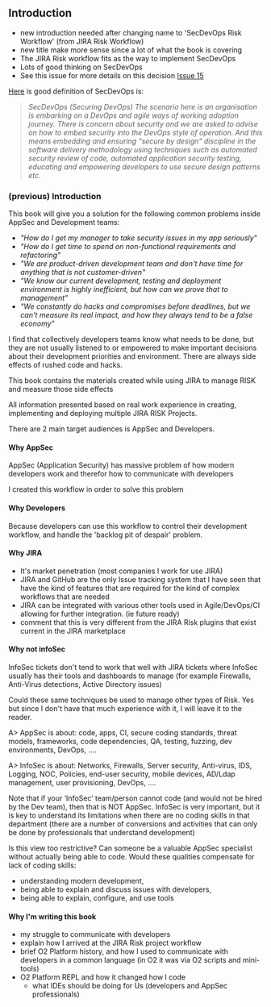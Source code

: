 ## Introduction

  * new introduction needed after changing name to 'SecDevOps Risk Workflow' (from JIRA Risk Workflow)
  * new title make more sense since a lot of what the book is covering
  * The JIRA Risk workflow fits as the way to implement SecDevOps
  * Lots of good thinking on SecDevOps   
  * See this issue for more details on this decision [Issue 15](https://github.com/DinisCruz/Book_Jira_Risk_Workflow/issues/15)

[Here](https://www.linkedin.com/pulse/devsecops-secdevops-difference-kumar-mba-msc-cissp-mbcs-citp) is good definition of SecDevOps is:

> _SecDevOps (Securing DevOps)
  The scenario here is an organisation is embarking on a DevOps and agile ways of working adoption journey. There is concern about security and we are asked to advise on how to embed security into the DevOps style of operation. And this means embedding and ensuring "secure by design" discipline in the software delivery methodology using techniques such as automated security review of code, automated application security testing, educating and empowering developers to use secure design patterns etc._

### (previous) Introduction

This book will give you a solution for the following common problems inside AppSec and Development teams:

  * _"How do I get my manager to take security issues in my app seriously"_
  * _"How do I get time to spend on non-functional requirements and refactoring"_
  * _"We are product-driven development team and don't have time for anything that is not customer-driven"_
  * _"We know our current development, testing and deployment environment is highly inefficient, but how can we prove that to management"_
  * _"We constantly do hacks and compromises before deadlines, but we can't measure its real impact, and how they always tend to be a false economy"_

I find that collectively developers teams know what needs to be done, but they are not usually listened to or empowered to make important decisions about their development priorities and environment. There are always side effects of rushed code and hacks.

This book contains the materials created while using JIRA to manage RISK and measure those side effects

All information presented based on real work experience in creating, implementing and deploying multiple JIRA RISK Projects.

There are 2 main target audiences is AppSec and Developers.

#### Why AppSec

AppSec (Application Security) has massive problem of how modern developers work and therefor how to communicate with developers

I created this workflow in order to solve this problem

#### Why Developers

Because developers can use this workflow to control their development workflow, and handle the 'backlog pit of despair' problem.

#### Why JIRA

- It's market penetration (most companies I work for use JIRA)
- JIRA and GitHub are the only Issue tracking system that I have seen that have the kind of  features that are required for the kind of complex workflows that are needed
- JIRA can be integrated with various other tools used in Agile/DevOps/CI allowing for further integration. (ie future ready)
- comment that this is very different from the JIRA Risk plugins that exist current in the JIRA marketplace

#### Why not infoSec

InfoSec tickets don't tend to work that well with JIRA tickets where InfoSec usually has their tools and dashboards to manage (for example Firewalls, Anti-Virus detections, Active Directory issues)

Could these same techniques be used to manage other types of Risk. Yes but since I don't have that much experience with it, I will leave it to the reader.


A> AppSec is about: code, apps, CI, secure coding standards, threat models, frameworks, code dependencies, QA, testing, fuzzing, dev environments, DevOps, ….

A>  InfoSec is about: Networks, Firewalls, Server security, Anti-virus, IDS, Logging, NOC, Policies, end-user security, mobile devices, AD/Ldap management, user provisioning, DevOps, ….

Note that if your ‘InfoSec’ team/person cannot code (and would not be hired by the Dev team), then that is NOT AppSec. InfoSec is very important, but it is key to understand its limitations when there are no coding skills in that department (there are a number of conversions and activities that can only be done by professionals that understand development)

Is this view too restrictive? Can someone be a valuable AppSec specialist without actually being able to code. Would these qualities compensate for lack of coding skills:
  * understanding modern development,
  * being able to explain and discuss issues with developers,
  * being able to explain, configure, and use tools

#### Why I'm writing this book
  * my struggle to communicate with developers
  * explain how I arrived at the JIRA Risk project workflow
  * brief O2 Platform history, and how I used to communicate with developers in a common language (in O2 it was via O2 scripts and mini-tools)
  * O2 Platform REPL and how it changed how I code
    *  what IDEs should be doing for Us (developers and AppSec professionals)
